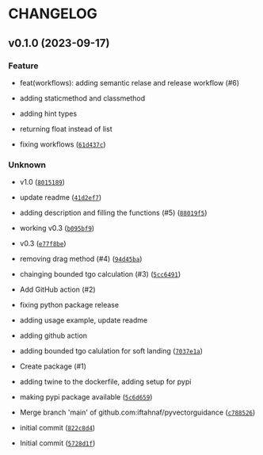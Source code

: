# CHANGELOG



## v0.1.0 (2023-09-17)

### Feature

* feat(workflows): adding semantic relase and release workflow (#6)

* adding staticmethod and classmethod

* adding hint types

* returning float instead of list

* fixing workflows ([`61d437c`](https://github.com/iftahnaf/pyvectorguidance/commit/61d437cc5e37a5ff078730b8766c5f9247932d75))

### Unknown

* v1.0 ([`8015189`](https://github.com/iftahnaf/pyvectorguidance/commit/801518955e32ff17b0a429bd865deef64be64edc))

* update readme ([`41d2ef7`](https://github.com/iftahnaf/pyvectorguidance/commit/41d2ef7b68e0fd27532006e3dee2f2441698833b))

* adding description and filling the functions (#5) ([`88019f5`](https://github.com/iftahnaf/pyvectorguidance/commit/88019f5c28207970a379bf1c38767a8f9743fa3c))

* working v0.3 ([`b095bf9`](https://github.com/iftahnaf/pyvectorguidance/commit/b095bf91b40d58043896e07ab8c8fef5541b8a6a))

* v0.3 ([`e77f8be`](https://github.com/iftahnaf/pyvectorguidance/commit/e77f8be84eae42f81e4625e835d90b8c443278f0))

* removing drag method (#4) ([`94d45ba`](https://github.com/iftahnaf/pyvectorguidance/commit/94d45bac2ea5689c909df2aa022df641aaecaf8d))

* chainging bounded tgo calculation (#3) ([`5cc6491`](https://github.com/iftahnaf/pyvectorguidance/commit/5cc64913c169b6adb34eeeef9fea6e803149c06f))

* Add GitHub action (#2)

* fixing python package release

* adding usage example, update readme

* adding github action

* adding bounded tgo calulation for soft landing ([`7037e1a`](https://github.com/iftahnaf/pyvectorguidance/commit/7037e1afb632626508713367226de39a5ac12b70))

* Create package (#1)

* adding twine to the dockerfile, adding setup for pypi

* making pypi package available ([`5c6d659`](https://github.com/iftahnaf/pyvectorguidance/commit/5c6d6596741a48c0e635608a61e6d34721e6df3a))

* Merge branch &#39;main&#39; of github.com:iftahnaf/pyvectorguidance ([`c788526`](https://github.com/iftahnaf/pyvectorguidance/commit/c78852614b428c719171d061599af8ae170d580b))

* initial commit ([`822c8d4`](https://github.com/iftahnaf/pyvectorguidance/commit/822c8d4117480b4b24dd92b1d910fdd38c37f6e2))

* Initial commit ([`5728d1f`](https://github.com/iftahnaf/pyvectorguidance/commit/5728d1f5e86c7e5f7170b3fbaaa8421fb3e5d9b3))
